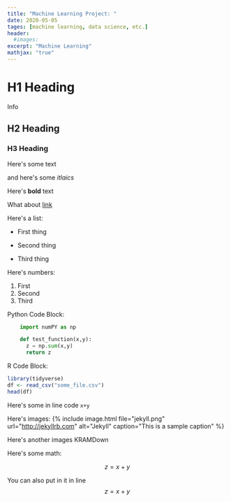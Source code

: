 ```yaml
---
title: "Machine Learning Project: "
date: 2020-05-05
tages: [machine learning, data science, etc.]
header:
  #images:
excerpt: "Machine Learning"
mathjax: "true"
---
```

# H1 Heading
Info
## H2 Heading

### H3 Heading

Here's some text

and here's some *itlaics*

Here's **bold** text

What about [link](https//)

Here's a list:
* First thing
+ Second thing
- Third thing

Here's numbers:
1. First
2. Second
3. Third

Python Code Block:
```Python
    import numPY as np

    def test_function(x,y):
      z = np.sum(x,y)
      return z
```

R Code Block:
```r
library(tidyverse)
df <- read_csv("some_file.csv")
head(df)
```

Here's some in line code `x+y`

Here's images:
{% include image.html file="jekyll.png" url="http://jekyllrb.com" alt="Jekyll" caption="This is a sample caption" %}


Here's another images KRAMDown

Here's some math:

$$z=x+y$$

You can also put in it in line $$z=x+y$$
